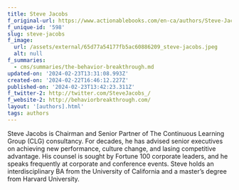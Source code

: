 ```yaml
---
title: Steve Jacobs
f_original-url: https://www.actionablebooks.com/en-ca/authors/Steve-Jacobs/
f_unique-id: '598'
slug: steve-jacobs
f_image:
  url: /assets/external/65d77a54177fb5ac60886209_steve-jacobs.jpeg
  alt: null
f_summaries:
  - cms/summaries/the-behavior-breakthrough.md
updated-on: '2024-02-23T13:31:08.993Z'
created-on: '2024-02-22T16:46:12.227Z'
published-on: '2024-02-23T13:42:23.311Z'
f_twitter-2: http://twitter.com/SteveJacobs_/
f_website-2: http://behaviorbreakthrough.com/
layout: '[authors].html'
tags: authors
---
```


Steve Jacobs is Chairman and Senior Partner of The Continuous Learning Group (CLG) consultancy. For decades, he has advised senior executives on achieving new performance, culture change, and lasing competitive advantage. His counsel is sought by Fortune 100 corporate leaders, and he speaks frequently at corporate and conference events. Steve holds an interdisciplinary BA from the University of California and a master’s degree from Harvard University.
